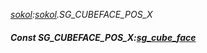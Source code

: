 _[sokol](../../modules/sokol/sokol-module.md):[sokol](../../modules/sokol/sokol-module.md).SG\_CUBEFACE\_POS\_X_
##### Const SG\_CUBEFACE\_POS\_X:[sg_cube_face](../../modules/sokol/sokol-sg_cube_face.md)
